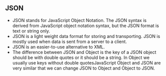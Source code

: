 ## JSON

- JSON stands for JavaScript Object Notation. The JSON syntax is derived from JavaScript object notation syntax, but the JSON format is text or string only.
- JSON is a light weight data format for storing and transporting. JSON is mostly used when data is sent from a server to a client.
- JSON is an easier-to-use alternative to XML.
- The difference between JSON and Object is the key of a JSON object should be with double quotes or it should be a string. In Object we usually use keys without double quotesJavaScript Object and JSON are very similar that we can change JSON to Object and Object to JSON.
